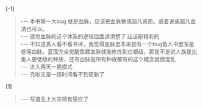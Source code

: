 
[-1] 
>--- 本书第一大bug 就是血脉，应该把血脉换成超凡资质。或着说成超凡血清也可以。<br>
>--- 感觉血脉的这个体系的逻辑后面讲清楚了 应该挺精彩的<br>
>--- 不知道真人看不看书评，我觉得血脉里本来就有一个bug鱼人书里写是低等血脉，蓝藻完全觉醒鱼鳔血脉就能修炼到白银级，那是不是说人族是比鱼人更低级的种族，还有血脉是所有种族都有的这个概念就很混乱<br>
>--- 进入两天一更模式<br>
>--- 完啦又是一段时间看不到更新了<br>

[1] 
>--- 写道无上大宗师有感应了<br>
